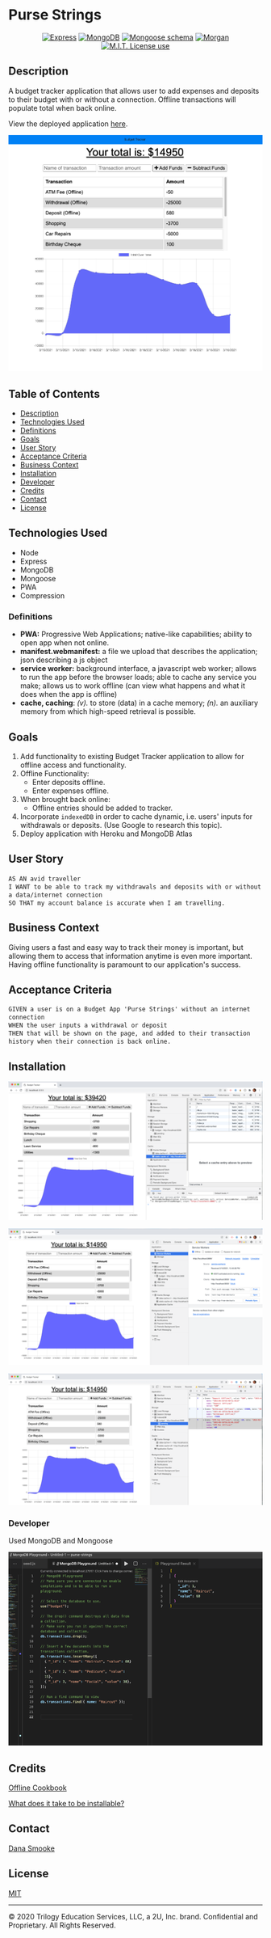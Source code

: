 # Purse Strings

<span align="center">

<a href="https://img.shields.io/badge/express-v4.17.1-orange?style=plastic"><img alt="Express" src="https://img.shields.io/badge/express-v4.17.1-orange?style=plastic"/></a>
<a href="https://img.shields.io/badge/DB-MongoDB-yellow?style=plastic"><img alt="MongoDB" src="https://img.shields.io/badge/DB-MongoDB-yellow?style=plastic"/></a>
<a href="https://img.shields.io/badge/npm-Mongoose-red?style=plastic"><img alt="Mongoose schema" src="https://img.shields.io/badge/npm-Mongoose-red?style=plastic" /></a>
<a href="https://img.shields.io/badge/npm-morgan-blue?style=plastic"><img alt="Morgan" src="https://img.shields.io/badge/npm-morgan-blue?style=plastic"/></a>
<a href="https://img.shields.io/badge/License-MIT-brightgreen?style=plastic"><img alt="M.I.T. License use" src="https://img.shields.io/badge/License-MIT-brightgreen?style=plastic"/></a>

 </span>
 
## Description

A budget tracker application that allows user to add expenses and deposits to their budget with or without a connection. Offline transactions will populate total when back online.

View the deployed application [here](https://purse-strings.herokuapp.com/).

![main-demo](/public/imgs/budget-main-demo.png)

## Table of Contents

- [Description](#description)
- [Technologies Used](#tech-used)
- [Definitions](#definitions)
- [Goals](#goals)
- [User Story](#user-story)
- [Acceptance Criteria](#acceptance-criteria)
- [Business Context](#business-context)
- [Installation](#installation)
- [Developer](#developer)
- [Credits](#credits)
- [Contact](#contact)
- [License](#license)

## Technologies Used

- Node
- Express
- MongoDB
- Mongoose
- PWA
- Compression

### Definitions

- **PWA:**
  Progressive Web Applications; native-like capabilities; ability to open app when not online.
- **manifest.webmanifest:**
  a file we upload that describes the application; json describing a js object
- **service worker:**
  background interface, a javascript web worker; allows to run the app before the browser loads; able to cache any service you make; allows us to work offline (can view what happens and what it does when the app is offline)
- **cache, caching**:
  _(v)._ to store (data) in a cache memory; _(n)._ an auxiliary memory from which high-speed retrieval is possible.

## Goals

1. Add functionality to existing Budget Tracker application to allow for offline access and functionality.
2. Offline Functionality:
   - Enter deposits offline.
   - Enter expenses offline.
3. When brought back online:
   - Offline entries should be added to tracker.
4. Incorporate `indexedDB` in order to cache dynamic, i.e. users' inputs for withdrawals or deposits. (Use Google to research this topic).
5. Deploy application with Heroku and MongoDB Atlas

## User Story

```
AS AN avid traveller
I WANT to be able to track my withdrawals and deposits with or without a data/internet connection
SO THAT my account balance is accurate when I am travelling.
```

## Business Context

Giving users a fast and easy way to track their money is important, but allowing them to access that information anytime is even more important. Having offline functionality is paramount to our application's success.

## Acceptance Criteria

```
GIVEN a user is on a Budget App 'Purse Strings' without an internet connection
WHEN the user inputs a withdrawal or deposit
THEN that will be shown on the page, and added to their transaction history when their connection is back online.
```

## Installation

![cache-demo](/public/imgs/budget-cache-demo.png)

![serviceworker-offline](/public/imgs/budget-sw-offline-demo.png)

![offline-pending-transaction](/public/imgs/budget-offline-pending-demo.png)

### Developer

Used MongoDB and Mongoose

![mongo-playground](/public/imgs/budget-mongo-playground-demo.png)

## Credits

[Offline Cookbook]("https://web.dev/offline-cookbook/#cache-falling-back-to-network")

[What does it take to be installable?]("https://web.dev/install-criteria/")

## Contact

[Dana Smooke]("https://github.com/dsmooke")

## License

[MIT](MITLicense.txt)

---

© 2020 Trilogy Education Services, LLC, a 2U, Inc. brand. Confidential and Proprietary. All Rights Reserved.
